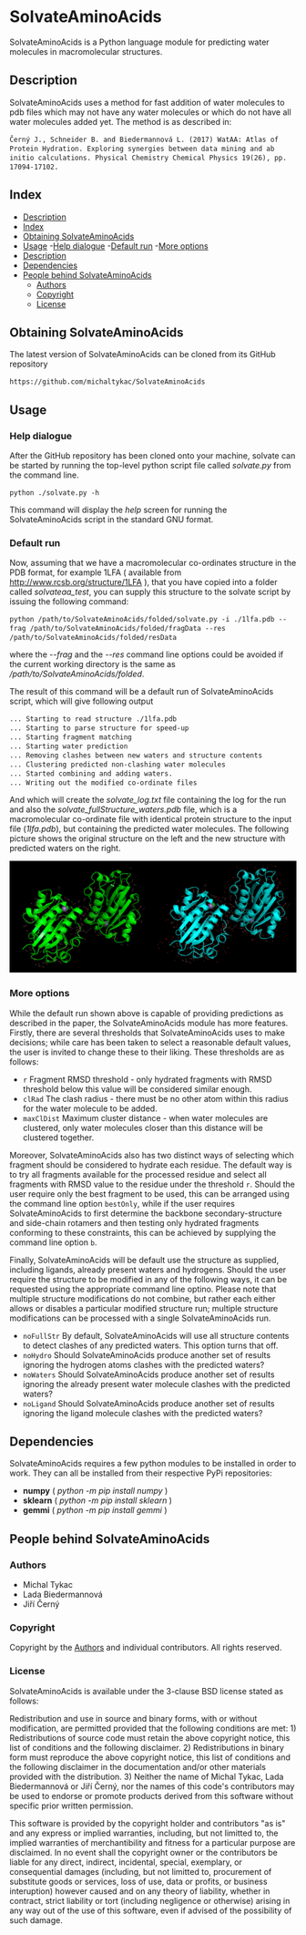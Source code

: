 # SolvateAminoAcids

SolvateAminoAcids is a Python language module for predicting water molecules in macromolecular structures.

## Description

SolvateAminoAcids uses a method for fast addition of water molecules to pdb files which may not have any water molecules or which do not have all water molecules added yet. The method is as described in:

    Černý J., Schneider B. and Biedermannová L. (2017) WatAA: Atlas of Protein Hydration. Exploring synergies between data mining and ab initio calculations. Physical Chemistry Chemical Physics 19(26), pp. 17094-17102.
    
## Index

- [Description](#description)
- [Index](#index)
- [Obtaining SolvateAminoAcids](#obtaining-solvateaminoacids)
- [Usage](#usage)
    -[Help dialogue](#help-dialogue)
    -[Default run](#default-run)
    -[More options](#more-options)
- [Description](#description)
- [Dependencies](#dependencies)
- [People behind SolvateAminoAcids](#people-behind-solvateaminoacids)
    - [Authors](#authors)
    - [Copyright](#copyright)
    - [License](#license)

## Obtaining SolvateAminoAcids

The latest version of SolvateAminoAcids can be cloned from its GitHub repository 

    https://github.com/michaltykac/SolvateAminoAcids

## Usage

### Help dialogue

After the GitHub repository has been cloned onto your machine, solvate can be started by running the top-level python script file called *solvate.py* from the command line.

    python ./solvate.py -h
    
This command will display the *help* screen for running the SolvateAminoAcids script in the standard GNU format. 

### Default run

Now, assuming that we have a macromolecular co-ordinates structure in the PDB format, for example 1LFA ( available from http://www.rcsb.org/structure/1LFA ), that you have copied into a folder called *solvateaa_test*, you can supply this structure to the solvate script by issuing the following command:

    python /path/to/SolvateAminoAcids/folded/solvate.py -i ./1lfa.pdb --frag /path/to/SolvateAminoAcids/folded/fragData --res /path/to/SolvateAminoAcids/folded/resData
    
where the *--frag* and the *--res* command line options could be avoided if the current working directory is the same as */path/to/SolvateAminoAcids/folded*. 

The result of this command will be a default run of SolvateAminoAcids script, which will give following output

    ... Starting to read structure ./1lfa.pdb
    ... Starting to parse structure for speed-up
    ... Starting fragment matching
    ... Starting water prediction
    ... Removing clashes between new waters and structure contents
    ... Clustering predicted non-clashing water molecules
    ... Started combining and adding waters.
    ... Writing out the modified co-ordinate files
    
And which will create the *solvate_log.txt* file containing the log for the run and also the *solvate_fullStructure_waters.pdb* file, which is a macromolecular co-ordinate file with identical protein structure to the input file (*1lfa.pdb*), but containing the predicted water molecules. The following picture shows the original structure on the left and the new structure with predicted waters on the right.

![](https://github.com/michaltykac/SolvateAminoAcids/blob/solvate_amino_acids/fig1_1lfa.png)

### More options

While the default run shown above is capable of providing predictions as described in the paper, the SolvateAminoAcids module has more features. Firstly, there are several thresholds that SolvateAminoAcids uses to make decisions; while care has been taken to select a reasonable default values, the user is invited to change these to their liking. These thresholds are as follows:

- ```r``` Fragment RMSD threshold - only hydrated fragments with RMSD threshold below this value will be considered similar enough.
- ```clRad``` The clash radius - there must be no other atom within this radius for the water molecule to be added.
- ```maxClDist``` Maximum cluster distance - when water molecules are clustered, only water molecules closer than this distance will be clustered together.

Moreover, SolvateAminoAcids also has two distinct ways of selecting which fragment should be considered to hydrate each residue. The default way is to try all fragments available for the processed residue and select all fragments with RMSD value to the residue under the threshold ```r```. Should the user require only the best fragment to be used, this can be arranged using the command line option ```bestOnly```, while if the user requires SolvateAminoAcids to first determine the backbone secondary-structure and side-chain rotamers and then testing only hydrated fragments conforming to these constraints, this can be achieved by supplying the command line option ```b```.

Finally, SolvateAminoAcids will be default use the structure as supplied, including ligands, already present waters and hydrogens. Should the user require the structure to be modified in any of the following ways, it can be requested using the appropriate command line optino. Please note that multiple structure modifications do not combine, but rather each either allows or disables a particular modified structure run; multiple structure modifications can be processed with a single SolvateAminoAcids run.

- ```noFullStr``` By default, SolvateAminoAcids will use all structure contents to detect clashes of any predicted waters. This option turns that off.
- ```noHydro``` Should SolvateAminoAcids produce another set of results ignoring the hydrogen atoms clashes with the predicted waters?
- ```noWaters``` Should SolvateAminoAcids produce another set of results ignoring the already present water molecule clashes with the predicted waters?
- ```noLigand``` Should SolvateAminoAcids produce another set of results ignoring the ligand molecule clashes with the predicted waters?


## Dependencies

SolvateAminoAcids requires a few python modules to be installed in order to work. They can all be installed from their respective PyPi repositories:

- **numpy** ( *python -m pip install numpy* )
- **sklearn** ( *python -m pip install sklearn* )
- **gemmi** ( *python -m pip install gemmi* )

## People behind SolvateAminoAcids

### Authors

- Michal Tykac
- Lada Biedermannová
- Jiří Černý

### Copyright

Copyright by the [Authors](#authors) and individual contributors. All rights reserved.

### License

SolvateAminoAcids is available under the 3-clause BSD license stated as follows:

Redistribution and use in source and binary forms, with or without modification, are permitted provided that the following conditions are met:
    1) Redistributions of source code must retain the above copyright notice, this list of conditions and the following disclaimer.
    2) Redistributions in binary form must reproduce the above copyright notice, this list of conditions and the following disclaimer in the documentation and/or other materials provided with the distribution.
    3) Neither the name of Michal Tykac, Lada Biedermannová or Jiří Černý, nor the names of this code's contributors may be used to endorse or promote products derived from this software without specific prior written permission.

This software is provided by the copyright holder and contributors "as is" and any express or implied warranties, including, but not limitted to, the implied warranties of merchantibility and fitness for a particular purpose are disclaimed. In no event shall the copyright owner or the contributors be liable for any direct, indirect, incidental, special, exemplary, or consequential damages (including, but not limitted to, procurement of substitute goods or services, loss of use, data or profits, or business interuption) however caused and on any theory of liability, whether in contract, strict liability or tort (including negligence or otherwise) arising in any way out of the use of this software, even if advised of the possibility of such damage.
